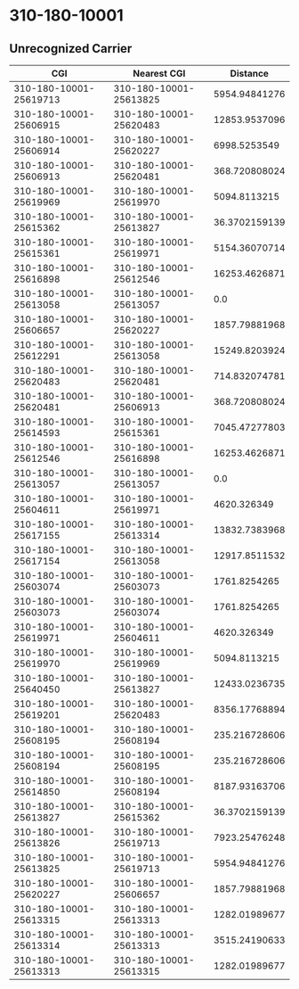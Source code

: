 # 310-180-10001
## Unrecognized Carrier


| CGI | Nearest CGI | Distance |
|-----|-------------|----------|
| 310-180-10001-25619713 | 310-180-10001-25613825 | 5954.94841276 |
| 310-180-10001-25606915 | 310-180-10001-25620483 | 12853.9537096 |
| 310-180-10001-25606914 | 310-180-10001-25620227 | 6998.5253549 |
| 310-180-10001-25606913 | 310-180-10001-25620481 | 368.720808024 |
| 310-180-10001-25619969 | 310-180-10001-25619970 | 5094.8113215 |
| 310-180-10001-25615362 | 310-180-10001-25613827 | 36.3702159139 |
| 310-180-10001-25615361 | 310-180-10001-25619971 | 5154.36070714 |
| 310-180-10001-25616898 | 310-180-10001-25612546 | 16253.4626871 |
| 310-180-10001-25613058 | 310-180-10001-25613057 | 0.0 |
| 310-180-10001-25606657 | 310-180-10001-25620227 | 1857.79881968 |
| 310-180-10001-25612291 | 310-180-10001-25613058 | 15249.8203924 |
| 310-180-10001-25620483 | 310-180-10001-25620481 | 714.832074781 |
| 310-180-10001-25620481 | 310-180-10001-25606913 | 368.720808024 |
| 310-180-10001-25614593 | 310-180-10001-25615361 | 7045.47277803 |
| 310-180-10001-25612546 | 310-180-10001-25616898 | 16253.4626871 |
| 310-180-10001-25613057 | 310-180-10001-25613057 | 0.0 |
| 310-180-10001-25604611 | 310-180-10001-25619971 | 4620.326349 |
| 310-180-10001-25617155 | 310-180-10001-25613314 | 13832.7383968 |
| 310-180-10001-25617154 | 310-180-10001-25613058 | 12917.8511532 |
| 310-180-10001-25603074 | 310-180-10001-25603073 | 1761.8254265 |
| 310-180-10001-25603073 | 310-180-10001-25603074 | 1761.8254265 |
| 310-180-10001-25619971 | 310-180-10001-25604611 | 4620.326349 |
| 310-180-10001-25619970 | 310-180-10001-25619969 | 5094.8113215 |
| 310-180-10001-25640450 | 310-180-10001-25613827 | 12433.0236735 |
| 310-180-10001-25619201 | 310-180-10001-25620483 | 8356.17768894 |
| 310-180-10001-25608195 | 310-180-10001-25608194 | 235.216728606 |
| 310-180-10001-25608194 | 310-180-10001-25608195 | 235.216728606 |
| 310-180-10001-25614850 | 310-180-10001-25608194 | 8187.93163706 |
| 310-180-10001-25613827 | 310-180-10001-25615362 | 36.3702159139 |
| 310-180-10001-25613826 | 310-180-10001-25619713 | 7923.25476248 |
| 310-180-10001-25613825 | 310-180-10001-25619713 | 5954.94841276 |
| 310-180-10001-25620227 | 310-180-10001-25606657 | 1857.79881968 |
| 310-180-10001-25613315 | 310-180-10001-25613313 | 1282.01989677 |
| 310-180-10001-25613314 | 310-180-10001-25613313 | 3515.24190633 |
| 310-180-10001-25613313 | 310-180-10001-25613315 | 1282.01989677 |

